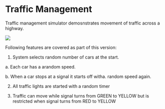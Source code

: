 # Traffic Management
Traffic management simulator demosnstrates movement of traffic across a highway.

![](traffic_management.gif)

Following features are covered as part of this version:

1. System selects random number of cars at the start.

  a. Each car has a arandom speed.
  
  b. When a car stops at a signal it starts off witha. random speed again.
  
2. All traffic lights are started with a random timer 

3. Traffic can move while signal turns from GREEN to YELLOW
  but is restricted when signal turns from  RED to YELLOW



